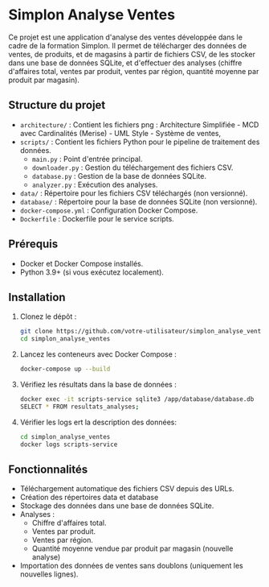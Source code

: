 # Simplon Analyse Ventes

Ce projet est une application d'analyse des ventes développée dans le cadre de la formation Simplon. Il permet de télécharger des données de ventes, de produits, et de magasins à partir de fichiers CSV, de les stocker dans une base de données SQLite, et d'effectuer des analyses (chiffre d'affaires total, ventes par produit, ventes par région, quantité moyenne par produit par magasin).

## Structure du projet

- `architecture/` : Contient les fichiers png : Architecture Simplifiée - MCD avec Cardinalités (Merise) - UML Style - Système de ventes, 
- `scripts/` : Contient les fichiers Python pour le pipeline de traitement des données.
  - `main.py` : Point d'entrée principal.
  - `downloader.py` : Gestion du téléchargement des fichiers CSV.
  - `database.py` : Gestion de la base de données SQLite.
  - `analyzer.py` : Exécution des analyses.
- `data/` : Répertoire pour les fichiers CSV téléchargés (non versionné).
- `database/` : Répertoire pour la base de données SQLite (non versionné).
- `docker-compose.yml` : Configuration Docker Compose.
- `Dockerfile` : Dockerfile pour le service scripts.

## Prérequis

- Docker et Docker Compose installés.
- Python 3.9+ (si vous exécutez localement).

## Installation

1. Clonez le dépôt :
   ```bash
   git clone https://github.com/votre-utilisateur/simplon_analyse_ventes.git
   cd simplon_analyse_ventes

2. Lancez les conteneurs avec Docker Compose : 
   ```bash
   docker-compose up --build

3. Vérifiez les résultats dans la base de données : 
   ```bash
   docker exec -it scripts-service sqlite3 /app/database/database.db
   SELECT * FROM resultats_analyses;
   
4. Vérifier les logs ert la description des données: 
   ```bash
   cd simplon_analyse_ventes
   docker logs scripts-service

## Fonctionnalités

- Téléchargement automatique des fichiers CSV depuis des URLs.
- Création des répertoires data et database
- Stockage des données dans une base de données SQLite.
- Analyses :
    - Chiffre d'affaires total.
    - Ventes par produit.
    - Ventes par région.
    - Quantité moyenne vendue par produit par magasin (nouvelle analyse)
- Importation des données de ventes sans doublons (uniquement les nouvelles lignes).
